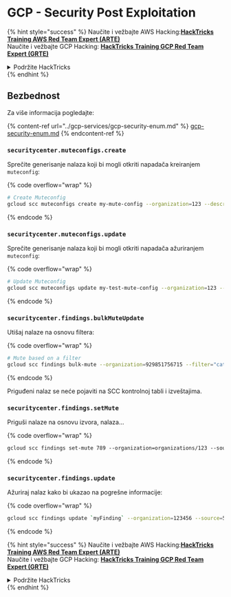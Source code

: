# GCP - Security Post Exploitation

{% hint style="success" %}
Naučite i vežbajte AWS Hacking:<img src="/.gitbook/assets/image.png" alt="" data-size="line">[**HackTricks Training AWS Red Team Expert (ARTE)**](https://training.hacktricks.xyz/courses/arte)<img src="/.gitbook/assets/image.png" alt="" data-size="line">\
Naučite i vežbajte GCP Hacking: <img src="/.gitbook/assets/image (2).png" alt="" data-size="line">[**HackTricks Training GCP Red Team Expert (GRTE)**<img src="/.gitbook/assets/image (2).png" alt="" data-size="line">](https://training.hacktricks.xyz/courses/grte)

<details>

<summary>Podržite HackTricks</summary>

* Pogledajte [**planove pretplate**](https://github.com/sponsors/carlospolop)!
* **Pridružite se** 💬 [**Discord grupi**](https://discord.gg/hRep4RUj7f) ili [**telegram grupi**](https://t.me/peass) ili **pratite** nas na **Twitteru** 🐦 [**@hacktricks\_live**](https://twitter.com/hacktricks\_live)**.**
* **Delite hakovanje trikove slanjem PR-ova na** [**HackTricks**](https://github.com/carlospolop/hacktricks) i [**HackTricks Cloud**](https://github.com/carlospolop/hacktricks-cloud) github repozitorijume.

</details>
{% endhint %}

## Bezbednost

Za više informacija pogledajte:

{% content-ref url="../gcp-services/gcp-security-enum.md" %}
[gcp-security-enum.md](../gcp-services/gcp-security-enum.md)
{% endcontent-ref %}

### `securitycenter.muteconfigs.create`

Sprečite generisanje nalaza koji bi mogli otkriti napadača kreiranjem `muteconfig`:

{% code overflow="wrap" %}
```bash
# Create Muteconfig
gcloud scc muteconfigs create my-mute-config --organization=123 --description="This is a test mute config" --filter="category=\"XSS_SCRIPTING\""
```
{% endcode %}

### `securitycenter.muteconfigs.update`

Sprečite generisanje nalaza koji bi mogli otkriti napadača ažuriranjem `muteconfig`:

{% code overflow="wrap" %}
```bash
# Update Muteconfig
gcloud scc muteconfigs update my-test-mute-config --organization=123 --description="This is a test mute config" --filter="category=\"XSS_SCRIPTING\""
```
{% endcode %}

### `securitycenter.findings.bulkMuteUpdate`

Utišaj nalaze na osnovu filtera:

{% code overflow="wrap" %}
```bash
# Mute based on a filter
gcloud scc findings bulk-mute --organization=929851756715 --filter="category=\"XSS_SCRIPTING\""
```
{% endcode %}

Priguđeni nalaz se neće pojaviti na SCC kontrolnoj tabli i izveštajima.

### `securitycenter.findings.setMute`

Priguši nalaze na osnovu izvora, nalaza...

{% code overflow="wrap" %}
```bash
gcloud scc findings set-mute 789 --organization=organizations/123 --source=456 --mute=MUTED
```
{% endcode %}

### `securitycenter.findings.update`

Ažuriraj nalaz kako bi ukazao na pogrešne informacije:

{% code overflow="wrap" %}
```bash
gcloud scc findings update `myFinding` --organization=123456 --source=5678 --state=INACTIVE
```
{% endcode %}

{% hint style="success" %}
Naučite i vežbajte AWS Hacking:<img src="/.gitbook/assets/image.png" alt="" data-size="line">[**HackTricks Training AWS Red Team Expert (ARTE)**](https://training.hacktricks.xyz/courses/arte)<img src="/.gitbook/assets/image.png" alt="" data-size="line">\
Naučite i vežbajte GCP Hacking: <img src="/.gitbook/assets/image (2).png" alt="" data-size="line">[**HackTricks Training GCP Red Team Expert (GRTE)**<img src="/.gitbook/assets/image (2).png" alt="" data-size="line">](https://training.hacktricks.xyz/courses/grte)

<details>

<summary>Podržite HackTricks</summary>

* Pogledajte [**planove pretplate**](https://github.com/sponsors/carlospolop)!
* **Pridružite se** 💬 [**Discord grupi**](https://discord.gg/hRep4RUj7f) ili [**telegram grupi**](https://t.me/peass) ili **pratite** nas na **Twitteru** 🐦 [**@hacktricks\_live**](https://twitter.com/hacktricks\_live)**.**
* **Delite hacking trikove slanjem PR-ova na** [**HackTricks**](https://github.com/carlospolop/hacktricks) i [**HackTricks Cloud**](https://github.com/carlospolop/hacktricks-cloud) github repozitorijume.

</details>
{% endhint %}
